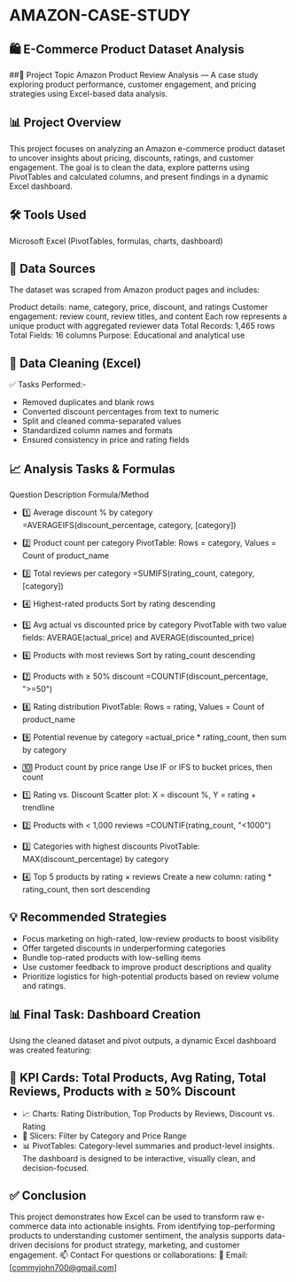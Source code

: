 # AMAZON-CASE-STUDY

## 🛍️ E-Commerce Product Dataset Analysis

##📌 Project Topic
Amazon Product Review Analysis — A case study exploring product performance, customer engagement, and pricing strategies using Excel-based data analysis.

## 📊 Project Overview
This project focuses on analyzing an Amazon e-commerce product dataset to uncover insights about pricing, discounts, ratings, and customer engagement. The goal is to clean the data, explore patterns using PivotTables and calculated columns, and present findings in a dynamic Excel dashboard.

## 🛠️ Tools Used
Microsoft Excel (PivotTables, formulas, charts, dashboard)

## 📂 Data Sources
The dataset was scraped from Amazon product pages and includes:

Product details: name, category, price, discount, and ratings
Customer engagement: review count, review titles, and content
Each row represents a unique product with aggregated reviewer data Total Records: 1,465 rows Total Fields: 16 columns Purpose: Educational and analytical use

## 🧹 Data Cleaning (Excel)
✅ Tasks Performed:-

- Removed duplicates and blank rows
- Converted discount percentages from text to numeric
- Split and cleaned comma-separated values
- Standardized column names and formats
- Ensured consistency in price and rating fields
  

## 📈 Analysis Tasks & Formulas
Question Description Formula/Method

- 1️⃣ Average discount % by category =AVERAGEIFS(discount_percentage, category, [category])

- 2️⃣ Product count per category PivotTable: Rows = category, Values = Count of product_name

- 3️⃣ Total reviews per category =SUMIFS(rating_count, category, [category])

- 4️⃣ Highest-rated products Sort by rating descending

- 5️⃣ Avg actual vs discounted price by category PivotTable with two value fields: AVERAGE(actual_price) and AVERAGE(discounted_price)

- 6️⃣ Products with most reviews Sort by rating_count descending

- 7️⃣ Products with ≥ 50% discount =COUNTIF(discount_percentage, ">=50")

- 8️⃣ Rating distribution PivotTable: Rows = rating, Values = Count of product_name

- 9️⃣ Potential revenue by category =actual_price * rating_count, then sum by category

- 🔟 Product count by price range Use IF or IFS to bucket prices, then count

- 1️⃣ Rating vs. Discount Scatter plot: X = discount %, Y = rating + trendline

- 2️⃣ Products with < 1,000 reviews =COUNTIF(rating_count, "<1000")

- 3️⃣ Categories with highest discounts PivotTable: MAX(discount_percentage) by category

- 4️⃣ Top 5 products by rating × reviews Create a new column: rating * rating_count, then sort descending

## 💡 Recommended Strategies
- Focus marketing on high-rated, low-review products to boost visibility
- Offer targeted discounts in underperforming categories
- Bundle top-rated products with low-selling items
- Use customer feedback to improve product descriptions and quality
- Prioritize logistics for high-potential products based on review volume and ratings.

  
## 📊 Final Task: Dashboard Creation
Using the cleaned dataset and pivot outputs, a dynamic Excel dashboard was created featuring:

## 📌 KPI Cards: Total Products, Avg Rating, Total Reviews, Products with ≥ 50% Discount
- 📈 Charts: Rating Distribution, Top Products by Reviews, Discount vs. Rating
- 🎯 Slicers: Filter by Category and Price Range
- 📊 PivotTables: Category-level summaries and product-level insights.
The dashboard is designed to be interactive, visually clean, and decision-focused.

## ✅ Conclusion
This project demonstrates how Excel can be used to transform raw e-commerce data into actionable insights. From identifying top-performing products to understanding customer sentiment, the analysis supports data-driven decisions for product strategy, marketing, and customer engagement. 📫 Contact For questions or collaborations: 📧 Email: [commyjohn700@gmail.com]
